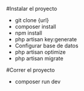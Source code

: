 
#Instalar el proyecto
<ul>
    <li>git clone {url}</li>
    <li>composer install</li>
    <li>npm install</li>
    <li>php artisan key:generate</li>
    <li>Configurar base de datos</li>
    <li>php artisan optimize</li>
    <li>php artisan migrate</li>
</ul>

#Correr el proyecto
<ul>
    <li>composer run dev</li>
</ul>